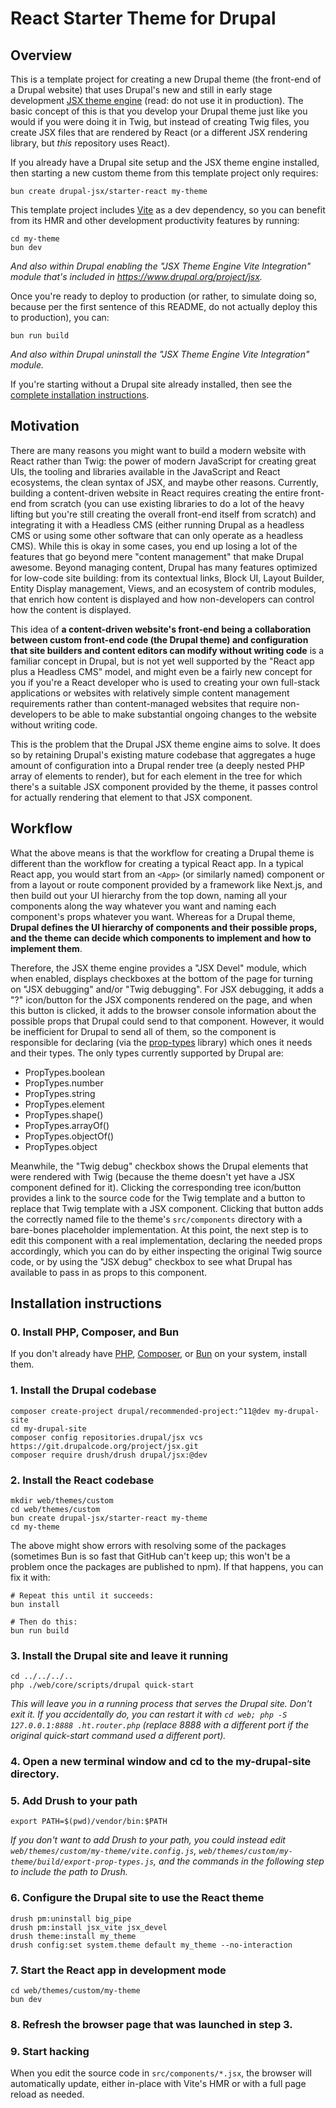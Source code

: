 # React Starter Theme for Drupal

## Overview

This is a template project for creating a new Drupal theme (the front-end of a Drupal website) that uses Drupal's new and still in early stage development [JSX theme engine](https://www.drupal.org/project/jsx) (read: do not use it in production). The basic concept of this is that you develop your Drupal theme just like you would if you were doing it in Twig, but instead of creating Twig files, you create JSX files that are rendered by React (or a different JSX rendering library, but *this* repository uses React).

If you already have a Drupal site setup and the JSX theme engine installed, then starting a new custom theme from this template project only requires:
```
bun create drupal-jsx/starter-react my-theme
```

This template project includes [Vite](https://vitejs.dev/) as a dev dependency, so you can benefit from its HMR and other development productivity features by running:
```
cd my-theme
bun dev
```
*And also within Drupal enabling the "JSX Theme Engine Vite Integration" module that's included in https://www.drupal.org/project/jsx.*

Once you're ready to deploy to production (or rather, to simulate doing so, because per the first sentence of this README, do not actually deploy this to production), you can:
```
bun run build
```
*And also within Drupal uninstall the "JSX Theme Engine Vite Integration" module.*

If you're starting without a Drupal site already installed, then see the [complete installation instructions](#installation-instructions).

## Motivation

There are many reasons you might want to build a modern website with React rather than Twig: the power of modern JavaScript for creating great UIs, the tooling and libraries available in the JavaScript and React ecosystems, the clean syntax of JSX, and maybe other reasons. Currently, building a content-driven website in React requires creating the entire front-end from scratch (you can use existing libraries to do a lot of the heavy lifting but you're still creating the overall front-end itself from scratch) and integrating it with a Headless CMS (either running Drupal as a headless CMS or using some other software that can only operate as a headless CMS). While this is okay in some cases, you end up losing a lot of the features that go beyond mere "content management" that make Drupal awesome. Beyond managing content, Drupal has many features optimized for low-code site building: from its contextual links, Block UI, Layout Builder, Entity Display management, Views, and an ecosystem of contrib modules, that enrich how content is displayed and how non-developers can control how the content is displayed.

This idea of **a content-driven website's front-end being a collaboration between custom front-end code (the Drupal theme) and configuration that site builders and content editors can modify without writing code** is a familiar concept in Drupal, but is not yet well supported by the "React app plus a Headless CMS" model, and might even be a fairly new concept for you if you're a React developer who is used to creating your own full-stack applications or websites with relatively simple content management requirements rather than content-managed websites that require non-developers to be able to make substantial ongoing changes to the website without writing code.

This is the problem that the Drupal JSX theme engine aims to solve. It does so by retaining Drupal's existing mature codebase that aggregates a huge amount of configuration into a Drupal render tree (a deeply nested PHP array of elements to render), but for each element in the tree for which there's a suitable JSX component provided by the theme, it passes control for actually rendering that element to that JSX component.

## Workflow

What the above means is that the workflow for creating a Drupal theme is different than the workflow for creating a typical React app. In a typical React app, you would start from an `<App>` (or similarly named) component or from a layout or route component provided by a framework like Next.js, and then build out your UI hierarchy from the top down, naming all your components along the way whatever you want and naming each component's props whatever you want. Whereas for a Drupal theme, **Drupal defines the UI hierarchy of components and their possible props, and the theme can decide which components to implement and how to implement them**.

Therefore, the JSX theme engine provides a "JSX Devel" module, which when enabled, displays checkboxes at the bottom of the page for turning on "JSX debugging" and/or "Twig debugging". For JSX debugging, it adds a "?" icon/button for the JSX components rendered on the page, and when this button is clicked, it adds to the browser console information about the possible props that Drupal could send to that component. However, it would be inefficient for Drupal to send all of them, so the component is responsible for declaring (via the [prop-types](https://www.npmjs.com/package/prop-types) library) which ones it needs and their types. The only types currently supported by Drupal are:
- PropTypes.boolean
- PropTypes.number
- PropTypes.string
- PropTypes.element
- PropTypes.shape()
- PropTypes.arrayOf()
- PropTypes.objectOf()
- PropTypes.object

Meanwhile, the "Twig debug" checkbox shows the Drupal elements that were rendered with Twig (because the theme doesn't yet have a JSX component defined for it). Clicking the corresponding tree icon/button provides a link to the source code for the Twig template and a button to replace that Twig template with a JSX component. Clicking that button adds the correctly named file to the theme's `src/components` directory with a bare-bones placeholder implementation. At this point, the next step is to edit this component with a real implementation, declaring the needed props accordingly, which you can do by either inspecting the original Twig source code, or by using the "JSX debug" checkbox to see what Drupal has available to pass in as props to this component.

## Installation instructions

### 0. Install PHP, Composer, and Bun
If you don't already have [PHP](https://www.php.net/manual/en/install.php),
[Composer](https://getcomposer.org/download/), or [Bun](https://bun.sh/) on
your system, install them.

### 1. Install the Drupal codebase
```
composer create-project drupal/recommended-project:^11@dev my-drupal-site
cd my-drupal-site
composer config repositories.drupal/jsx vcs https://git.drupalcode.org/project/jsx.git
composer require drush/drush drupal/jsx:@dev
```

### 2. Install the React codebase
```
mkdir web/themes/custom
cd web/themes/custom
bun create drupal-jsx/starter-react my-theme
cd my-theme
```

The above might show errors with resolving some of the packages (sometimes
Bun is so fast that GitHub can't keep up; this won't be a problem once the
packages are published to npm). If that happens, you can fix it with:
```
# Repeat this until it succeeds:
bun install

# Then do this:
bun run build
```

### 3. Install the Drupal site and leave it running
```
cd ../../../..
php ./web/core/scripts/drupal quick-start
```

*This will leave you in a running process that serves the Drupal site. Don't
exit it. If you accidentally do, you can restart it with
`cd web; php -S 127.0.0.1:8888 .ht.router.php` (replace 8888 with a different
port if the original quick-start command used a different port).*

### 4. Open a new terminal window and cd to the my-drupal-site directory.

### 5. Add Drush to your path
```
export PATH=$(pwd)/vendor/bin:$PATH
```

*If you don't want to add Drush to your path, you could instead edit
`web/themes/custom/my-theme/vite.config.js`, `web/themes/custom/my-theme/build/export-prop-types.js`,
and the commands in the following step to include the path to Drush.*

### 6. Configure the Drupal site to use the React theme
```
drush pm:uninstall big_pipe
drush pm:install jsx_vite jsx_devel
drush theme:install my_theme
drush config:set system.theme default my_theme --no-interaction
```

### 7. Start the React app in development mode
```
cd web/themes/custom/my-theme
bun dev
```

### 8. Refresh the browser page that was launched in step 3.

### 9. Start hacking
When you edit the source code in `src/components/*.jsx`, the browser will
automatically update, either in-place with Vite's HMR or with a full page
reload as needed.
